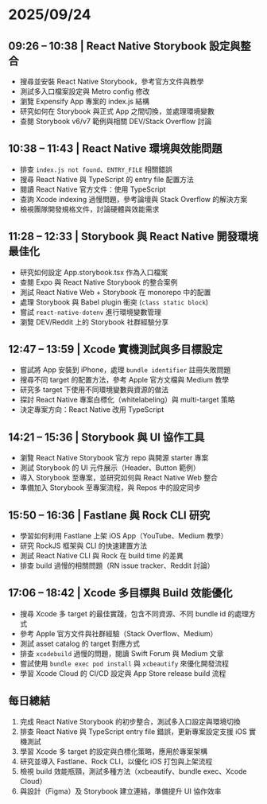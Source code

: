 # 2025/09/24

## 09:26 – 10:38 | React Native Storybook 設定與整合

- 搜尋並安裝 React Native Storybook，參考官方文件與教學
- 測試多入口檔案設定與 Metro config 修改
- 瀏覽 Expensify App 專案的 index.js 結構
- 研究如何在 Storybook 與正式 App 之間切換，並處理環境變數
- 查閱 Storybook v6/v7 範例與相關 DEV/Stack Overflow 討論

## 10:38 – 11:43 | React Native 環境與效能問題

- 排查 `index.js not found`、`ENTRY_FILE` 相關錯誤
- 搜尋 React Native 與 TypeScript 的 entry file 配置方法
- 閱讀 React Native 官方文件：使用 TypeScript
- 查詢 Xcode indexing 過慢問題，參考論壇與 Stack Overflow 的解決方案
- 檢視團隊開發規格文件，討論硬體與效能需求

## 11:28 – 12:33 | Storybook 與 React Native 開發環境最佳化

- 研究如何設定 App.storybook.tsx 作為入口檔案
- 查閱 Expo 與 React Native Storybook 的整合案例
- 測試 React Native Web + Storybook 在 monorepo 中的配置
- 處理 Storybook 與 Babel plugin 衝突 (`class static block`)
- 嘗試 `react-native-dotenv` 進行環境變數管理
- 瀏覽 DEV/Reddit 上的 Storybook 社群經驗分享

## 12:47 – 13:59 | Xcode 實機測試與多目標設定

- 嘗試將 App 安裝到 iPhone，處理 `bundle identifier` 註冊失敗問題
- 搜尋不同 target 的配置方法，參考 Apple 官方文檔與 Medium 教學
- 研究多 target 下使用不同環境變數與資源的做法
- 探討 React Native 專案白標化（whitelabeling）與 multi-target 策略
- 決定專案方向：React Native 改用 TypeScript

## 14:21 – 15:36 | Storybook 與 UI 協作工具

- 瀏覽 React Native Storybook 官方 repo 與開源 starter 專案
- 測試 Storybook 的 UI 元件展示（Header、Button 範例）
- 導入 Storybook 至專案，並研究如何與 React Native Web 整合
- 準備加入 Storybook 至專案流程，與 Repos 中的設定同步

## 15:50 – 16:36 | Fastlane 與 Rock CLI 研究

- 學習如何利用 Fastlane 上架 iOS App（YouTube、Medium 教學）
- 研究 RockJS 框架與 CLI 的快速建置方法
- 測試 React Native CLI 與 Rock 在 build time 的差異
- 排查 build 過慢的相關問題（RN issue tracker、Reddit 討論）

## 17:06 – 18:42 | Xcode 多目標與 Build 效能優化

- 搜尋 Xcode 多 target 的最佳實踐，包含不同資源、不同 bundle id 的處理方式
- 參考 Apple 官方文件與社群經驗（Stack Overflow、Medium）
- 測試 asset catalog 的 target 對應方式
- 排查 `xcodebuild` 過慢的問題，閱讀 Swift Forum 與 Medium 文章
- 嘗試使用 `bundle exec pod install` 與 `xcbeautify` 來優化開發流程
- 學習 Xcode Cloud 的 CI/CD 設定與 App Store release build 流程

## 每日總結

1. 完成 React Native Storybook 的初步整合，測試多入口設定與環境切換
2. 排查 React Native 與 TypeScript entry file 錯誤，更新專案設定支援 iOS 實機測試
3. 學習 Xcode 多 target 的設定與白標化策略，應用於專案架構
4. 研究並導入 Fastlane、Rock CLI，以優化 iOS 打包與上架流程
5. 檢視 build 效能瓶頸，測試多種方法（xcbeautify、bundle exec、Xcode Cloud）
6. 與設計（Figma）及 Storybook 建立連結，準備提升 UI 協作效率
